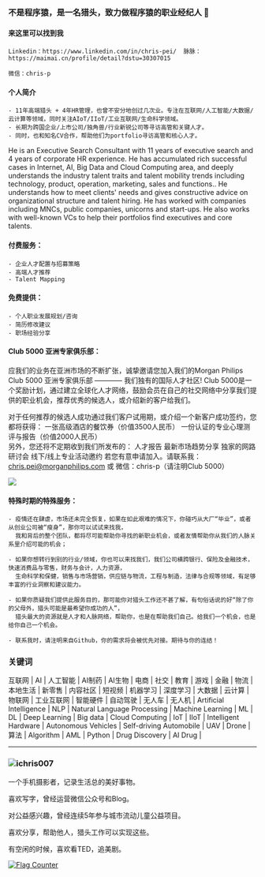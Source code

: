 ### 不是程序猿，是一名猎头，致力做程序猿的职业经纪人 👋


#### 来这里可以找到我
    Linkedin：https://www.linkedin.com/in/chris-pei/  脉脉：https://maimai.cn/profile/detail?dstu=30307015

    微信：chris-p

#### 个人简介
    - 11年高端猎头 + 4年HR管理，也曾不安分地创过几次业。专注在互联网/人工智能/大数据/云计算等领域，同时关注AIoT/IIoT/工业互联网/生命科学领域。
    - 长期为跨国企业/上市公司/独角兽/行业新锐公司等寻访高管和关键人才。
    - 同时，也和知名CV合作，帮助他们为portfolio寻访高管和核心人才。


He is an Executive Search Consultant with 11 years of executive search and 4 years of corporate HR experience. He has accumulated rich successful cases in Internet, AI, Big Data and Cloud Computing area, and deeply understands the industry talent traits and talent mobility trends including technology, product, operation, marketing, sales and functions.. He understands how to meet clients' needs and gives constructive advice on organizational structure and talent hiring. He has worked with companies including MNCs, public companies, unicorns and start-ups. He also works with well-known VCs to help their portfolios find executives and core talents.

#### 付费服务：
    - 企业人才配置与招募策略
    - 高端人才推荐
    - Talent Mapping

#### 免费提供：
    - 个人职业发展规划/咨询
    - 简历修改建议
    - 职场经验分享

#### Club 5000 亚洲专家俱乐部：
应我们的业务在亚洲市场的不断扩张，诚挚邀请您加入我们的Morgan Philips Club 5000 亚洲专家俱乐部 ———— 我们独有的国际人才社区! Club 5000是一个奖励计划，通过建立全球化人才网络，鼓励会员在自己的社交网络中分享我们提供的职业机会，推荐优秀的候选人，或介绍新的客户给我们。  

对于任何推荐的候选人成功通过我们客户试用期，或介绍一个新客户成功签约，您都将获得：
一张高级酒店的餐饮券（价值3500人民币）
一份认证的专业心理测评与报告（价值2000人民币）  
另外，您还将不定期收到我们所发布的：
人才报告
最新市场趋势分享
独家的网路研讨会
线下/线上专业活动邀约
若您有意申请加入。请联系我：chris.pei@morganphilips.com 或 微信：chris-p（请注明Club 5000）

![](https://s3.bmp.ovh/imgs/2022/08/12/dfef892244e7e67e.png)

#### 特殊时期的特殊服务：
    - 疫情还在肆虐，市场还未完全恢复，如果在如此艰难的情况下，你碰巧从大厂“毕业”，或者从创业公司被“瘦身”，那你可以试试来找我，
      我和背后的整个团队，都将尽可能帮助你寻找的新职业机会，或者友情帮助你从我们的人脉关系里介绍可能的机会；
      
    - 如果你想转行到别的行业/领域，你也可以来找我们，我们公司横跨银行、保险及金融技术，快速消费品与零售，财务与会计，人力资源，
      生命科学和保健，销售与市场营销，供应链与物流，工程与制造，法律与合规等领域，有足够丰富的行业洞察和建议能力。

    - 如果你质疑我们提供此服务目的，那可能你对猎头工作还不甚了解，有句俗话说的好“除了你的父母外，猎头可能是最希望你成功的人”，
      猎头最大的资源就是人才和人脉网络，帮助你，也是在帮助我们自己。给我们一个机会，也是给你自己一个机会。
      
    - 联系我时，请注明来自Github，你的需求将会被优先对接。期待与你的连结！

### 关键词
互联网 | AI | 人工智能 | AI制药 | AI生物 | 电商 | 社交 | 教育 | 游戏 | 金融 | 物流 | 本地生活 | 新零售 | 内容社区 | 短视频 | 机器学习 | 深度学习 | 大数据 | 云计算 | 物联网 | 工业互联网 | 智能硬件 | 自动驾驶 | 无人车 | 无人机 | Artificial Intelligence | NLP | Natural Language Processing | Machine Learning | ML | DL | Deep Learning | Big data | Cloud Computing | IoT | IIoT | Intelligent Hardware | Autonomous Vehicles | Self-driving Automobile | UAV | Drone | 算法 | Algorithm | AML | Python | Drug Discovery | AI Drug |

--------
### ![ichris007](https://visitors-by-url-pls-dont-use-this-in-your-repo.vercel.app/`ichris007`-github-readme)

一个手机摄影者，记录生活总的美好事物。

喜欢写字，曾经运营微信公众号和Blog。

对公益感兴趣，曾经连续5年参与城市流动儿童公益项目。 

喜欢分享，帮助他人，猎头工作可以实现这些。

有空闲的时候，喜欢看TED，追美剧。

<a href="http://s05.flagcounter.com/more/AJU"><img src="https://s05.flagcounter.com/count2/AJU/bg_FFFFFF/txt_000000/border_CCCCCC/columns_2/maxflags_10/viewers_0/labels_0/pageviews_1/flags_0/percent_0/" alt="Flag Counter" border="0"></a>
